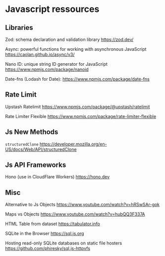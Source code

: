 # Javascript ressources


## Libraries

Zod: schema declaration and validation library https://zod.dev/

Async: powerful functions for working with asynchronous JavaScript https://caolan.github.io/async/v3/

Nano ID: unique string ID generator for JavaScript https://www.npmjs.com/package/nanoid

Date-fns (Lodash for Date): https://www.npmjs.com/package/date-fns


## Rate Limit

Upstash Ratelimit https://www.npmjs.com/package/@upstash/ratelimit

Rate Limiter Flexible https://www.npmjs.com/package/rate-limiter-flexible


## Js New Methods

```structuredClone```  https://developer.mozilla.org/en-US/docs/Web/API/structuredClone


## Js API Frameworks

Hono (use in CloudFlare Workers) https://hono.dev


## Misc

Alternative to Js Objects https://www.youtube.com/watch?v=hRSwSAr-gok

Maps vs Objects https://www.youtube.com/watch?v=hubQQ3F337A

HTML Table from dataset https://tabulator.info

SQLite in the Browser https://sql.js.org

Hosting read-only SQLite databases on static file hosters https://github.com/phiresky/sql.js-httpvfs



